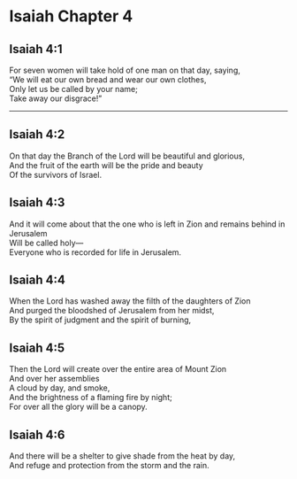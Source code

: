 # Isaiah Chapter 4

## Isaiah 4:1  
For seven women will take hold of one man on that day, saying,  
“We will eat our own bread and wear our own clothes,  
Only let us be called by your name;  
Take away our disgrace!”

---

## Isaiah 4:2  
On that day the Branch of the Lord will be beautiful and glorious,  
And the fruit of the earth will be the pride and beauty  
Of the survivors of Israel.

## Isaiah 4:3  
And it will come about that the one who is left in Zion and remains behind in Jerusalem  
Will be called holy—  
Everyone who is recorded for life in Jerusalem.

## Isaiah 4:4  
When the Lord has washed away the filth of the daughters of Zion  
And purged the bloodshed of Jerusalem from her midst,  
By the spirit of judgment and the spirit of burning,

## Isaiah 4:5  
Then the Lord will create over the entire area of Mount Zion  
And over her assemblies  
A cloud by day, and smoke,  
And the brightness of a flaming fire by night;  
For over all the glory will be a canopy.

## Isaiah 4:6  
And there will be a shelter to give shade from the heat by day,  
And refuge and protection from the storm and the rain.
